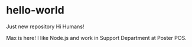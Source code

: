 # hello-world
Just new repository
Hi Humans!

Max is here! I like Node.js and work in Support Department at Poster POS.
